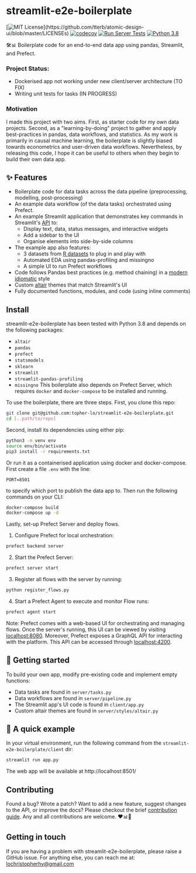 # streamlit-e2e-boilerplate
[![MIT License](https://img.shields.io/apm/l/atomic-design-ui.svg?)](https://github.com/tterb/atomic-design-ui/blob/master/LICENSEs)
[![codecov](https://codecov.io/gh/topher-lo/streamlit-e2e-boilerplate/branch/main/graph/badge.svg?token=6J0IJ3EVPQ)](https://codecov.io/gh/topher-lo/streamlit-e2e-boilerplate)
[![Run Server Tests](https://github.com/topher-lo/streamlit-e2e-boilerplate/workflows/Run%20Server%20Tests/badge.svg)](https://github.com/topher-lo/streamlit-e2e-boilerplate/actions)
[![Python 3.8](https://img.shields.io/badge/python-3.8-blue.svg)](https://www.python.org/downloads/)


🛠️📊 Boilerplate code for an end-to-end data app using pandas, Streamlit, and Prefect.

### Project Status:
- Dockerised app not working under new client/server architecture (TO FIX)
- Writing unit tests for tasks (IN PROGRESS)

### Motivation
I made this project with two aims. First, as starter code for my own data projects. Second, as a "learning-by-doing" project to gather and apply best-practices in pandas, data workflows, and statistics. As my work is primarily in causal machine learning, the boilerplate is slightly biased towards econometrics and user-driven data workflows. Nevertheless, by releasing this code, I hope it can be useful to others when they begin to build their own data app.

## ✨ Features
- Boilerplate code for data tasks across the data pipeline (preprocessing, modelling, post-processing)
- An example data workflow (of the data tasks) orchestrated using Prefect.
- An example Streamlit application that demonstrates key commands in Streamlit's [API](https://docs.streamlit.io/en/stable/api.html#display-interactive-widgets) to:
    - Display text, data, status messages, and interactive widgets
    - Add a sidebar to the UI
    - Organise elements into side-by-side columns
- The example app also features:
    - 3 datasets from [R datasets](https://vincentarelbundock.github.io/Rdatasets/index.html) to plug in and play with
    - Automated EDA using pandas-profiling and missingno
    - A simple UI to run Prefect workflows
- Code follows Pandas best practices (e.g. method chaining) in a [modern idiomatic](https://tomaugspurger.github.io/modern-1-intro) style
- Custom [altair](https://altair-viz.github.io/) themes that match Streamlit's UI
- Fully documented functions, modules, and code (using inline comments)

## Install
streamlit-e2e-boilerplate has been tested with Python 3.8 and depends on the following packages:
- `altair`
- `pandas`
- `prefect`
- `statsmodels`
- `sklearn`
- `streamlit`
- `streamlit-pandas-profiling`
- `missingno`
This boilerplate also depends on Prefect Server, which requires `docker` and `docker-compose` to be installed and running.

To use the boilerplate, there are three steps. First, you clone this repo:
```bash
git clone git@github.com:topher-lo/streamlit-e2e-boilerplate.git
cd [..path/to/repo]
```
Second, install its dependencies using either pip:
```bash
python3 -m venv env
source env/bin/activate
pip3 install -r requirements.txt
```
Or run it as a containerised application using docker and docker-compose.
First create a file `.env` with the line:
```
PORT=8501
```
to specify which port to publish the data app to.
Then run the following commands on your CLI:
```bash
docker-compose build
docker-compose up -d
```
Lastly, set-up Prefect Server and deploy flows.
1. Configure Prefect for local orchestration:
```bash
prefect backend server
```
2. Start the Prefect Server:
```bash
prefect server start
```
3. Register all flows with the server by running:
```bash
python register_flows.py
```
4. Start a Prefect Agent to execute and monitor Flow runs:
```bash
prefect agent start
```
Note: Prefect comes with a web-based UI for orchestrating and managing flows.
Once the server's running, this UI can be viewed by visiting [localhost:8080](http://localhost:8080).
Moreover, Prefect exposes a GraphQL API for interacting with the platform.
This API can be accessed through [localhost:4200](http://localhost:4200).


## 🏁 Getting started
To build your own app, modify pre-existing code and implement empty functions:
- Data tasks are found in `server/tasks.py`
- Data workflows are found in `server/pipeline.py`
- The Streamlit app's UI code is found in `client/app.py`
- Custom altair themes are found in `server/styles/altair.py`

## 🚀 A quick example
In your virtual environment, run the following command from the `streamlit-e2e-boilerplate/client` dir:
```bash
streamlit run app.py
```
The web app will be available at http://localhost:8501/

## Contributing
Found a bug? Wrote a patch? Want to add a new feature, suggest changes to the API, or improve the docs? Please checkout the brief [contribution guide](https://github.com/topher-lo/streamlit-e2e-boilerplate/blob/main/CONTRIBUTING.md). Any and all contributions are welcome. ❤️📊🙌

## Getting in touch
If you are having a problem with streamlit-e2e-boilerplate, please raise a GitHub issue. For anything else, you can reach me at: lochristopherhy@gmail.com
